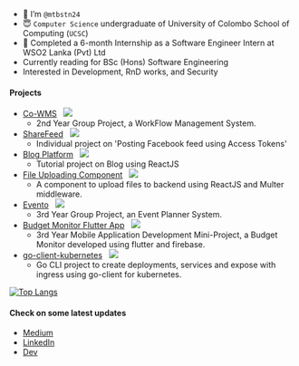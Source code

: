 - 👋 I’m `@mtbstn24` 
- 😇 `Computer Science` undergraduate of University of Colombo School of Computing (`UCSC`)
- 💼 Completed a 6-month Internship as a Software Engineer Intern at WSO2 Lanka (Pvt) Ltd
- Currently reading for BSc (Hons) Software Engineering
- Interested in Development, RnD works, and Security

#### Projects
- [Co-WMS](https://github.com/CS41-UCSC/FINAL.git) &nbsp; ![](https://progress-bar.dev/100/)
  - 2nd Year Group Project, a WorkFlow Management System.
- [ShareFeed](https://github.com/mtbstn24/share-feed) &nbsp; ![](https://progress-bar.dev/100/)
   - Individual project on 'Posting Facebook feed using Access Tokens'
- [Blog Platform](https://github.com/mtbstn24/blog-platform)  &nbsp; ![](https://progress-bar.dev/75/)
  - Tutorial project on Blog using ReactJS
- [File Uploading Component](https://github.com/mtbstn24/image-upload-multer)  &nbsp; ![](https://progress-bar.dev/90/)
  - A component to upload files to backend using ReactJS and Multer middleware.
- [Evento](https://github.com/G19-UCSC/evento) &nbsp; ![](https://progress-bar.dev/90/)
  - 3rd Year Group Project, an Event Planner System.
- [Budget Monitor Flutter App](https://github.com/mtbstn24/budget-monitor-flutter)  &nbsp; ![](https://progress-bar.dev/90/)
  - 3rd Year Mobile Application Development Mini-Project, a Budget Monitor developed using flutter and firebase.
- [go-client-kubernetes](https://github.com/mtbstn24/go-client-kubernetes) &nbsp; ![](https://progress-bar.dev/95/)
  - Go CLI project to create deployments, services and expose with ingress using go-client for kubernetes.

[![Top Langs](https://github-readme-stats.vercel.app/api/top-langs/?username=mtbstn24&langs_count=10&layout=compact)](https://github.com/mtbstn24/)

#### Check on some latest updates
- [Medium](https://medium.com/@marita.thushari)
- [LinkedIn](https://www.linkedin.com/in/marita-thushari-88ab331a4/)
- [Dev](https://dev.to/mtbstn24)
